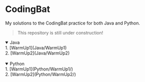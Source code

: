 # CodingBat
My solutions to the CodingBat practice for both Java and Python.
> This repository is still under construction!

<details open>
  <summary>Java</summary>
  1. [WarmUp1](Java/WarmUp1)
  <br>
  2. [WarmUp2](Java/WarmUp2)
  <br>
</details>
<br>
<details open>
  <summary>Python</summary>
  1. [WarmUp1](Python/WarmUp1/)
  <br>
  2. [WarmUp2](Python/WarmUp2/)
  <br>
</details>
